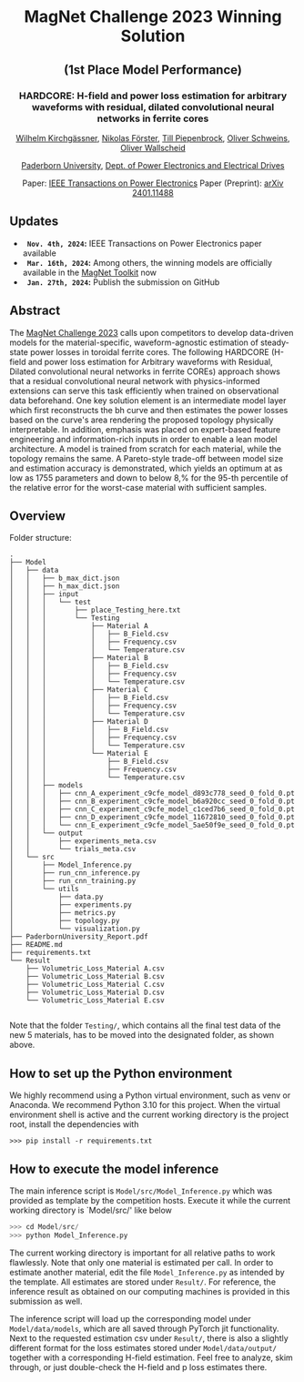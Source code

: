 <div align="center">
<h1>MagNet Challenge 2023 Winning Solution</h1>
<h2>(1st Place Model Performance)</h2>
<h3>HARDCORE: H-field and power loss estimation for arbitrary waveforms with residual, dilated convolutional neural networks in ferrite cores
</h3>

[Wilhelm Kirchgässner](https://github.com/wkirgsn), [Nikolas Förster](https://github.com/gituser789), [Till Piepenbrock](https://github.com/tillpiepenbrock), [Oliver Schweins](https://github.com/OliverSchw), [Oliver Wallscheid](https://github.com/wallscheid)

[Paderborn University](https://www.uni-paderborn.de/en/), [Dept. of Power Electronics and Electrical Drives](https://ei.uni-paderborn.de/en/lea)

Paper: [IEEE Transactions on Power Electronics](https://ieeexplore.ieee.org/document/10738458)
Paper (Preprint): [arXiv 2401.11488](https://arxiv.org/abs/2401.11488)

</div>

## Updates
* **` Nov. 4th, 2024`:** IEEE Transactions on Power Electronics paper available
* **` Mar. 16th, 2024`:** Among others, the winning models are officially available in the [MagNet Toolkit](https://github.com/upb-lea/mag-net-hub) now
* **` Jan. 27th, 2024`:** Publish the submission on GitHub

## Abstract
The [MagNet Challenge 2023](https://github.com/minjiechen/magnetchallenge) calls upon competitors to develop data-driven models for the material-specific, waveform-agnostic estimation of steady-state power losses in toroidal ferrite cores. The following HARDCORE (H-field and power loss estimation for Arbitrary waveforms with Residual, Dilated convolutional neural networks in ferrite COREs) approach shows that a residual convolutional neural network with physics-informed extensions can serve this task efficiently when trained on observational data beforehand. One key solution element is an intermediate model layer which first reconstructs the bh curve and then estimates the power losses based on the curve's area rendering the proposed topology physically interpretable. In addition, emphasis was placed on expert-based feature engineering and information-rich inputs in order to enable a lean model architecture. A model is trained from scratch for each material, while the topology remains the same. A Pareto-style trade-off between model size and estimation accuracy is demonstrated, which yields an optimum at as low as 1755 parameters and down to below 8\,\% for the 95-th percentile of the relative error for the worst-case material with sufficient samples.


## Overview
Folder structure:

```
.
├── Model
│   ├── data
│   │   ├── b_max_dict.json
│   │   ├── h_max_dict.json
│   │   ├── input
│   │   │   └── test
│   │   │       ├── place_Testing_here.txt
│   │   │       └── Testing
│   │   │           ├── Material A
│   │   │           │   ├── B_Field.csv
│   │   │           │   ├── Frequency.csv
│   │   │           │   └── Temperature.csv
│   │   │           ├── Material B
│   │   │           │   ├── B_Field.csv
│   │   │           │   ├── Frequency.csv
│   │   │           │   └── Temperature.csv
│   │   │           ├── Material C
│   │   │           │   ├── B_Field.csv
│   │   │           │   ├── Frequency.csv
│   │   │           │   └── Temperature.csv
│   │   │           ├── Material D
│   │   │           │   ├── B_Field.csv
│   │   │           │   ├── Frequency.csv
│   │   │           │   └── Temperature.csv
│   │   │           └── Material E
│   │   │               ├── B_Field.csv
│   │   │               ├── Frequency.csv
│   │   │               └── Temperature.csv
│   │   ├── models
│   │   │   ├── cnn_A_experiment_c9cfe_model_d893c778_seed_0_fold_0.pt
│   │   │   ├── cnn_B_experiment_c9cfe_model_b6a920cc_seed_0_fold_0.pt
│   │   │   ├── cnn_C_experiment_c9cfe_model_c1ced7b6_seed_0_fold_0.pt
│   │   │   ├── cnn_D_experiment_c9cfe_model_11672810_seed_0_fold_0.pt
│   │   │   └── cnn_E_experiment_c9cfe_model_5ae50f9e_seed_0_fold_0.pt
│   │   └── output
│   │       ├── experiments_meta.csv
│   │       └── trials_meta.csv
│   └── src
│       ├── Model_Inference.py
│       ├── run_cnn_inference.py
│       ├── run_cnn_training.py
│       └── utils
│           ├── data.py
│           ├── experiments.py
│           ├── metrics.py
│           ├── topology.py
│           └── visualization.py
├── PaderbornUniversity_Report.pdf
├── README.md
├── requirements.txt
└── Result
    ├── Volumetric_Loss_Material A.csv
    ├── Volumetric_Loss_Material B.csv
    ├── Volumetric_Loss_Material C.csv
    ├── Volumetric_Loss_Material D.csv
    └── Volumetric_Loss_Material E.csv


```

Note that the folder `Testing/`, which contains all the final test data of the new 5 materials, has to be moved into the designated folder, as shown above.


## How to set up the Python environment

We highly recommend using a Python virtual environment, such as venv or Anaconda.
We recommend Python 3.10 for this project.
When the virtual environment shell is active and the current working directory is the project root, install the dependencies with 

```
>>> pip install -r requirements.txt
```

## How to execute the model inference

The main inference script is `Model/src/Model_Inference.py` which was provided as template by the competition hosts.
Execute it while the current working directory is `Model/src/' like below

```py
>>> cd Model/src/
>>> python Model_Inference.py

```

The current working directory is important for all relative paths to work flawlessly.
Note that only one material is estimated per call. In order to estimate another material, edit the file `Model_Inference.py` as intended by the template.
All estimates are stored under `Result/`. For reference, the inference result as obtained on our computing machines is provided in this submission as well.

The inference script will load up the corresponding model under `Model/data/models`, which are all saved through PyTorch jit functionality.
Next to the requested estimation csv under `Result/`, there is also a slightly different format for the loss estimates stored under `Model/data/output/` together with a corresponding H-field estimation. Feel free to analyze, skim through, or just double-check the H-field and p loss estimates there.
